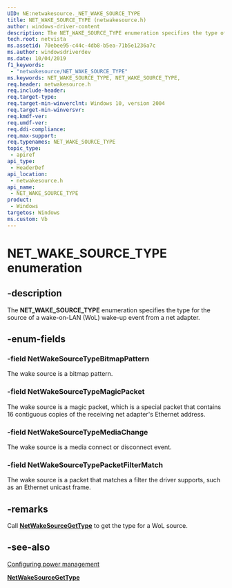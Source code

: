```yaml
---
UID: NE:netwakesource._NET_WAKE_SOURCE_TYPE
title: NET_WAKE_SOURCE_TYPE (netwakesource.h)
author: windows-driver-content
description: The NET_WAKE_SOURCE_TYPE enumeration specifies the type of a wake-on-LAN (WoL) wake-up event for a net adapter.
tech.root: netvista
ms.assetid: 70ebee95-c44c-4db8-b5ea-71b5e1236a7c
ms.author: windowsdriverdev
ms.date: 10/04/2019
f1_keywords:
 - "netwakesource/NET_WAKE_SOURCE_TYPE"
ms.keywords: NET_WAKE_SOURCE_TYPE, NET_WAKE_SOURCE_TYPE, 
req.header: netwakesource.h
req.include-header:
req.target-type:
req.target-min-winverclnt: Windows 10, version 2004
req.target-min-winversvr:
req.kmdf-ver:
req.umdf-ver:
req.ddi-compliance:
req.max-support:
req.typenames: NET_WAKE_SOURCE_TYPE
topic_type: 
 - apiref
api_type: 
 - HeaderDef
api_location: 
 - netwakesource.h
api_name: 
 - NET_WAKE_SOURCE_TYPE
product: 
 - Windows
targetos: Windows
ms.custom: Vb
---
```


# NET_WAKE_SOURCE_TYPE enumeration

## -description

The **NET_WAKE_SOURCE_TYPE** enumeration specifies the type for the source of a wake-on-LAN (WoL) wake-up event from a net adapter.

## -enum-fields

### -field NetWakeSourceTypeBitmapPattern 

The wake source is a bitmap pattern.

### -field NetWakeSourceTypeMagicPacket 

The wake source is a magic packet, which is a special packet that contains 16 contiguous copies of the receiving net adapter's Ethernet address.

### -field NetWakeSourceTypeMediaChange 

The wake source is a media connect or disconnect event.

### -field NetWakeSourceTypePacketFilterMatch 

The wake source is a packet that matches a filter the driver supports, such as an Ethernet unicast frame.

## -remarks

Call [**NetWakeSourceGetType**](../netwakesource/nf-netwakesource-netwakesourcegettype.md) to get the type for a WoL source.

## -see-also

[Configuring power management](https://docs.microsoft.com/windows-hardware/drivers/netcx/configuring-power-management)

[**NetWakeSourceGetType**](../netwakesource/nf-netwakesource-netwakesourcegettype.md)

